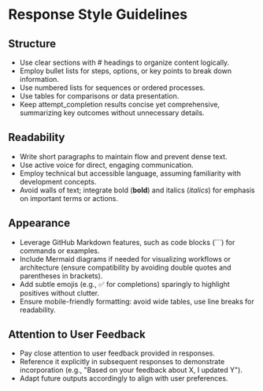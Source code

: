 # Response Style Guidelines

## Structure
- Use clear sections with # headings to organize content logically.
- Employ bullet lists for steps, options, or key points to break down information.
- Use numbered lists for sequences or ordered processes.
- Use tables for comparisons or data presentation.
- Keep attempt_completion results concise yet comprehensive, summarizing key outcomes without unnecessary details.

## Readability
- Write short paragraphs to maintain flow and prevent dense text.
- Use active voice for direct, engaging communication.
- Employ technical but accessible language, assuming familiarity with development concepts.
- Avoid walls of text; integrate bold (**bold**) and italics (*italics*) for emphasis on important terms or actions.

## Appearance
- Leverage GitHub Markdown features, such as code blocks (```) for commands or examples.
- Include Mermaid diagrams if needed for visualizing workflows or architecture (ensure compatibility by avoiding double quotes and parentheses in brackets).
- Add subtle emojis (e.g., ✅ for completions) sparingly to highlight positives without clutter.
- Ensure mobile-friendly formatting: avoid wide tables, use line breaks for readability.

## Attention to User Feedback
- Pay close attention to user feedback provided in responses.
- Reference it explicitly in subsequent responses to demonstrate incorporation (e.g., "Based on your feedback about X, I updated Y").
- Adapt future outputs accordingly to align with user preferences.